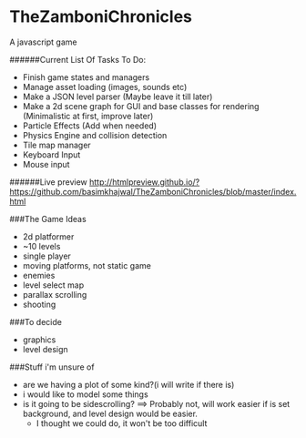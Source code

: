 # TheZamboniChronicles
A javascript game

######Current List Of Tasks To Do:
- Finish game states and managers
- Manage asset loading (images, sounds etc)
- Make a JSON level parser (Maybe leave it till later)
- Make a 2d scene graph for GUI and base classes for rendering (Minimalistic at first, improve later)
- Particle Effects (Add when needed)
- Physics Engine and collision detection
- Tile map manager
- Keyboard Input
- Mouse input

######Live preview
http://htmlpreview.github.io/?https://github.com/basimkhajwal/TheZamboniChronicles/blob/master/index.html

###The Game Ideas
- 2d platformer
- ~10 levels
- single player
- moving platforms, not static game
- enemies
- level select map
- parallax scrolling
- shooting


###To decide
- graphics
- level design

###Stuff i'm unsure of
- are we having a plot of some kind?(i will write if there is)
- i would like to model some things
- is it going to be sidescrolling? ==> Probably not, will work easier if is set background, and level design would be easier.
    - I thought we could do, it won't be too difficult
    
    
    